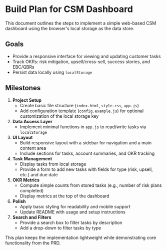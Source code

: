 # Build Plan for CSM Dashboard

This document outlines the steps to implement a simple web-based CSM dashboard using the browser's local storage as the data store.

## Goals
- Provide a responsive interface for viewing and updating customer tasks
- Track OKRs: risk mitigation, upsell/cross-sell, success stories, and EBC/QBRs
- Persist data locally using `localStorage`

## Milestones
1. **Project Setup**
   - Create basic file structure (`index.html`, `style.css`, `app.js`)
   - Add configuration template (`config.example.js`) for optional customization of the local storage key
2. **Data Access Layer**
   - Implement minimal functions in `app.js` to read/write tasks via `localStorage`
3. **UI Layout**
   - Build responsive layout with a sidebar for navigation and a main content area
   - Include sections for tasks, account summaries, and OKR tracking
4. **Task Management**
   - Display tasks from local storage
   - Provide a form to add new tasks with fields for type (risk, upsell, etc.) and due date
5. **OKR Metrics**
   - Compute simple counts from stored tasks (e.g., number of risk plans completed)
   - Display metrics at the top of the dashboard
6. **Polish**
   - Apply basic styling for readability and mobile support
   - Update README with usage and setup instructions
7. **Search and Filters**
   - Provide a search box to filter tasks by description
   - Add a drop-down to filter tasks by type

This plan keeps the implementation lightweight while demonstrating core functionality from the PRD.
